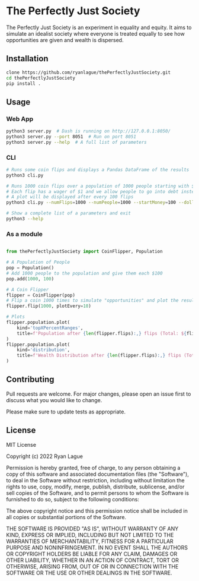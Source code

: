 # The Perfectly Just Society

The Perfectly Just Society is an experiment in equality and equity. It aims to simulate an idealist society where everyone is treated equally to see how opportunities are given and wealth is dispersed.

## Installation

```bash
clone https://github.com/ryanlague/thePerfectlyJustSociety.git
cd thePerfectlyJustSociety
pip install .
```

## Usage

### Web App
```bash
python3 server.py  # Dash is running on http://127.0.0.1:8050/
python3 server.py --port 8051  # Run on port 8051
python3 server.py --help  # A full list of parameters

```

### CLI
```bash
# Runs some coin flips and displays a Pandas DataFrame of the results
python3 cli.py

# Runs 1000 coin flips over a population of 1000 people starting with $100 each. 
# Each flip has a wager of $1 and we allow people to go into debt instead of stopping if they reach $0.
# A plot will be displayed after every 100 flips
python3 cli.py --numFlips=1000 --numPeople=1000 --startMoney=100 --dollarsPerFlip=1 --allowDebt --plot --plotEvery=100

# Show a complete list of a parameters and exit
python3 --help
```

### As a module

```python

from thePerfectlyJustSociety import CoinFlipper, Population

# A Population of People
pop = Population()
# Add 1000 people to the population and give them each $100
pop.add(1000, 100)

# A Coin Flipper
flipper = CoinFlipper(pop)
# Flip a coin 1000 times to simulate "opportunities" and plot the results after every 10th flip
flipper.flip(1000, plotEvery=10)

# Plots
flipper.population.plot(
    kind='topXPercentRanges',
    title=f'Population after {len(flipper.flips):,} flips (Total: ${flipper.population.totalMoney:,})'
)
flipper.population.plot(
    kind='distribution',
    title=f'Wealth Distribution after {len(flipper.flips):,} flips (Total: ${flipper.population.totalMoney:,})'
)

```


## Contributing
Pull requests are welcome. For major changes, please open an issue first to discuss what you would like to change.

Please make sure to update tests as appropriate.

## License
MIT License

Copyright (c) 2022 Ryan Lague

Permission is hereby granted, free of charge, to any person obtaining a copy
of this software and associated documentation files (the "Software"), to deal
in the Software without restriction, including without limitation the rights
to use, copy, modify, merge, publish, distribute, sublicense, and/or sell
copies of the Software, and to permit persons to whom the Software is
furnished to do so, subject to the following conditions:

The above copyright notice and this permission notice shall be included in all
copies or substantial portions of the Software.

THE SOFTWARE IS PROVIDED "AS IS", WITHOUT WARRANTY OF ANY KIND, EXPRESS OR
IMPLIED, INCLUDING BUT NOT LIMITED TO THE WARRANTIES OF MERCHANTABILITY,
FITNESS FOR A PARTICULAR PURPOSE AND NONINFRINGEMENT. IN NO EVENT SHALL THE
AUTHORS OR COPYRIGHT HOLDERS BE LIABLE FOR ANY CLAIM, DAMAGES OR OTHER
LIABILITY, WHETHER IN AN ACTION OF CONTRACT, TORT OR OTHERWISE, ARISING FROM,
OUT OF OR IN CONNECTION WITH THE SOFTWARE OR THE USE OR OTHER DEALINGS IN THE
SOFTWARE.